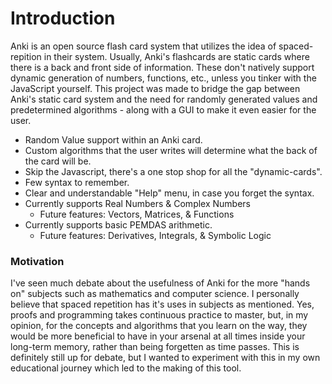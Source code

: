 # Introduction
Anki is an open source flash card system that utilizes the idea of spaced-repition in their system. Usually, Anki's flashcards are static cards where there is a back and 
front side of information. These don't natively support dynamic generation of numbers, functions, etc., unless you tinker with the JavaScript yourself. This project was made to bridge
the gap between Anki's static card system and the need for randomly generated values and predetermined algorithms - along with a GUI to make it even easier for the user.

- Random Value support within an Anki card.
- Custom algorithms that the user writes will determine what the back of the card will be.
- Skip the Javascript, there's a one stop shop for all the "dynamic-cards".
- Few syntax to remember.
- Clear and understandable "Help" menu, in case you forget the syntax.
- Currently supports Real Numbers & Complex Numbers
  - Future features: Vectors, Matrices, & Functions
- Currently supports basic PEMDAS arithmetic. 
  - Future features: Derivatives, Integrals, & Symbolic Logic
  
### Motivation
I've seen much debate about the usefulness of Anki for the more "hands on" subjects such as mathematics and computer science. I personally believe that spaced repetition has it's uses
in subjects as mentioned. Yes, proofs and programming takes continuous practice to master, but, in my opinion, for the concepts and algorithms that you learn on the way, they would be more beneficial
to have in your arsenal at all times inside your long-term memory, rather than being forgetten as time passes. This is definitely still up for debate, but I wanted to experiment with
this in my own educational journey which led to the making of this tool.
